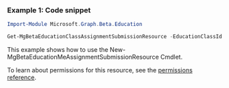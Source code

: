 ### Example 1: Code snippet

```powershell
Import-Module Microsoft.Graph.Beta.Education

Get-MgBetaEducationClassAssignmentSubmissionResource -EducationClassId $educationClassId -EducationAssignmentId $educationAssignmentId -EducationSubmissionId $educationSubmissionId
```
This example shows how to use the New-MgBetaEducationMeAssignmentSubmissionResource Cmdlet.

To learn about permissions for this resource, see the [permissions reference](/graph/permissions-reference).

